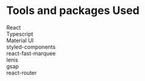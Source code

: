 # Tools and packages Used
React <br /> 
Typescript <br /> 
Material UI <br /> 
styled-components <br /> 
react-fast-marquee <br /> 
lenis <br /> 
gsap <br /> 
react-router



